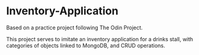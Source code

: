 # Inventory-Application

Based on a practice project following The Odin Project.

This project serves to imitate an inventory application for a drinks stall, with categories of objects linked to MongoDB, and CRUD operations.
